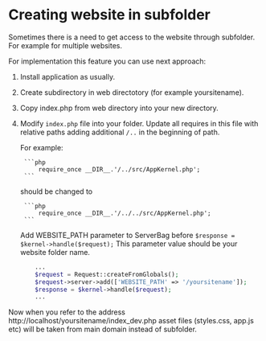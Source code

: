Creating website in subfolder
=============================

Sometimes there is a need to get access to the website through subfolder. For example for multiple websites.

For implementation this feature you can use next approach:

1. Install application as usually.
2. Create subdirectory in web directotory (for example yoursitename).
3. Copy index.php from web directory into your new directory.
4. Modify ``index.php`` file into your folder.
    Update all requires in this file with relative paths adding additional ```/..``` in the beginning of path.
    
    For example:
    
        ```php
            require_once __DIR__.'/../src/AppKernel.php';
        ```
        
    should be changed to
        
        ```php
            require_once __DIR__.'/../../src/AppKernel.php';
        ```
        
    Add WEBSITE_PATH parameter to ServerBag before ```$response = $kernel->handle($request);``` This parameter value should be your website folder name. 
    
    ```php
        ...
        $request = Request::createFromGlobals();
        $request->server->add(['WEBSITE_PATH' => '/yoursitename']);
        $response = $kernel->handle($request);
        ...
    ```

Now when you refer to the address http://localhost/yoursitename/index_dev.php
asset files (styles.css, app.js etc) will be taken from main domain instead of subfolder.
